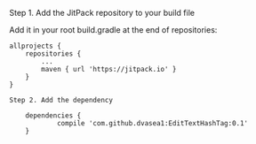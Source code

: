 Step 1. Add the JitPack repository to your build file

Add it in your root build.gradle at the end of repositories:

	allprojects {
		repositories {
			...
			maven { url 'https://jitpack.io' }
		}
	}

	Step 2. Add the dependency

    	dependencies {
    	        compile 'com.github.dvasea1:EditTextHashTag:0.1'
    	}